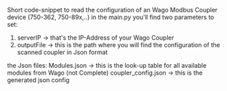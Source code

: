 Short code-snippet to read the configuration of an Wago Modbus Coupler device (750-362, 750-89x,..)
in the main.py you'll find two parameters to set:
1. serverIP   -> that's the IP-Address of your Wago Coupler
2. outputFile -> this is the path where you will find the configuration of the scanned coupler in Json format

the Json files: 
Modules.json        -> this is the look-up table for all available modules from Wago (not Complete)
coupler_config.json -> this is the generated json config
